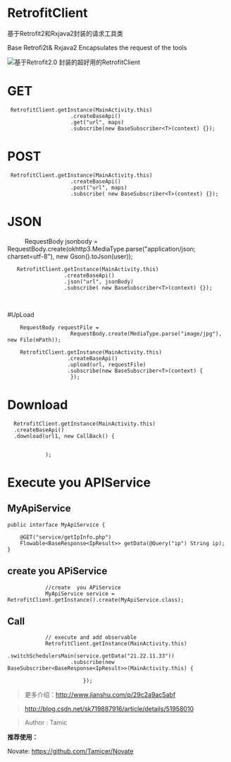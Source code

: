 # RetrofitClient
基于Retrofit2和Rxjava2封装的请求工具类 

Base Retrofi2t& Rxjava2 Encapsulates the request of the tools

![基于Retrofit2.0 封装的超好用的RetrofitClient](http://upload-images.jianshu.io/upload_images/2022038-71bdab0afae24005.png?imageMogr2/auto-orient/strip%7CimageView2/2/w/1240)




# GET

     RetrofitClient.getInstance(MainActivity.this)
                        .createBaseApi()
                        .get("url", maps)
                        .subscribe(new BaseSubscriber<T>(context) {});


# POST

     RetrofitClient.getInstance(MainActivity.this)
                        .createBaseApi()
                        .post("url", maps)
                        .subscribe( new BaseSubscriber<T>(context) {});
# JSON

     
       RequestBody jsonbody = 
       RequestBody.create(okhttp3.MediaType.parse("application/json; charset=utf-8"), new Gson().toJson(user));
    
       RetrofitClient.getInstance(MainActivity.this)
                      .createBaseApi()
                      .json("url", jsonBody)
                      .subscribe( new BaseSubscriber<T>(context) {});
                     
                
#UpLoad

        RequestBody requestFile =
                        RequestBody.create(MediaType.parse("image/jpg"), new File(mPath));
            
        RetrofitClient.getInstance(MainActivity.this)
                       .createBaseApi()
                       .upload(url, requestFile)
                       .subscribe(new BaseSubscriber<T>(context) {
                        });
                
                
# Download   

      RetrofitClient.getInstance(MainActivity.this)
      .createBaseApi()
      .download(url1, new CallBack() {

                          
                );

# Execute you APIService    

##  MyApiService

```
public interface MyApiService {
  
    @GET("service/getIpInfo.php")
    Flowable<BaseResponse<IpResult>> getData(@Query("ip") String ip);
}
```
    
    
## create  you APiService
                
                //create  you APiService
                MyApiService service = RetrofitClient.getInstance().create(MyApiService.class);

## Call

                // execute and add observable
                RetrofitClient.getInstance(MainActivity.this)
                        .switchSchedulersMain(service.getData("21.22.11.33"))
                        .subscribe(new BaseSubscriber<BaseResponse<IpResult>>(MainActivity.this) {

                            });
        
 
 
 >更多介绍：http://www.jianshu.com/p/29c2a9ac5abf
 >  
 
 >http://blog.csdn.net/sk719887916/article/details/51958010
 
 >Author : Tamic
 
 **推荐使用：**
 
   Novate: https://github.com/Tamicer/Novate
